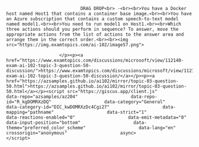 <p class="card-text">
							
								DRAG DROP<br> -<br><br>You have a Docker host named Host1 that contains a container base image.<br><br>You have an Azure subscription that contains a custom speech-to-text model named model1.<br><br>You need to run model1 on Host1.<br><br>Which three actions should you perform in sequence? To answer, move the appropriate actions from the list of actions to the answer area and arrange them in the correct order.<br><br><img src="https://img.examtopics.com/ai-102/image57.png">
							
						</p><p><a href="https://www.examtopics.com/discussions/microsoft/view/112140-exam-ai-102-topic-3-question-50-discussion/">https://www.examtopics.com/discussions/microsoft/view/112140-exam-ai-102-topic-3-question-50-discussion/</a></p><p><a href="https://azsamples.github.io/ai102/mirror/topic-03-question-50.html">https://azsamples.github.io/ai102/mirror/topic-03-question-50.html</a></p><script src="https://giscus.app/client.js"                    data-repo="azsamples/az204"                    data-repo-id="R_kgDOMRXzDQ"                    data-category="General"                    data-category-id="DIC_kwDOMRXzDc4Cgi27"                    data-mapping="pathname"                    data-strict="1"                    data-reactions-enabled="0"                    data-emit-metadata="0"                    data-input-position="bottom"                    data-theme="preferred_color_scheme"                    data-lang="en"                    crossorigin="anonymous"                    async>                    </script>